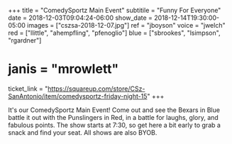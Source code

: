 +++
title = "ComedySportz Main Event"
subtitile = "Funny For Everyone"
date = 2018-12-03T09:04:24-06:00
show_date = 2018-12-14T19:30:00-05:00
images = ["cszsa-2018-12-07.jpg"]
ref = "jboyson"
voice = "jwelch"
red = ["llittle", "ahempfling", "pfenoglio"]
blue = ["sbrookes", "lsimpson", "rgardner"]
# janis = "mrowlett"


ticket_link = "https://squareup.com/store/CSz-SanAntonio/item/comedysportz-friday-night-15"
+++

It's our ComedySportz Main Event! Come out and see the Bexars in Blue battle it out with the Punslingers in Red, in a battle for laughs, glory, and fabulous points. The show starts at 7:30, so get here a bit early to grab a snack and find your seat. All shows are also BYOB.
